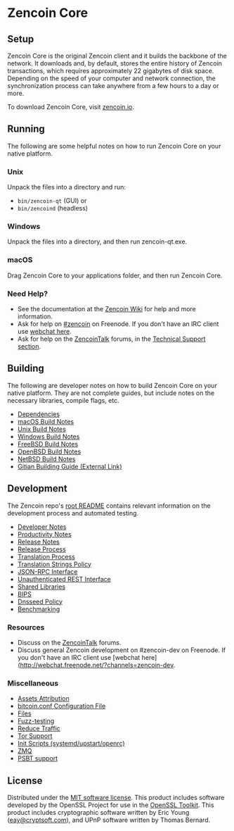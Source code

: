 Zencoin Core
=============

Setup
---------------------
Zencoin Core is the original Zencoin client and it builds the backbone of the network. It downloads and, by default, stores the entire history of Zencoin transactions, which requires approximately 22 gigabytes of disk space. Depending on the speed of your computer and network connection, the synchronization process can take anywhere from a few hours to a day or more.

To download Zencoin Core, visit [zencoin.io](https://zencoin.io/).

Running
---------------------
The following are some helpful notes on how to run Zencoin Core on your native platform.

### Unix

Unpack the files into a directory and run:

- `bin/zencoin-qt` (GUI) or
- `bin/zencoind` (headless)

### Windows

Unpack the files into a directory, and then run zencoin-qt.exe.

### macOS

Drag Zencoin Core to your applications folder, and then run Zencoin Core.

### Need Help?

* See the documentation at the [Zencoin Wiki](https://zencoin.info/)
for help and more information.
* Ask for help on [#zencoin](http://webchat.freenode.net?channels=zencoin) on Freenode. If you don't have an IRC client use [webchat here](http://webchat.freenode.net?channels=zencoin).
* Ask for help on the [ZencoinTalk](https://zencointalk.io/) forums, in the [Technical Support section](https://zencointalk.io/c/technical-support).

Building
---------------------
The following are developer notes on how to build Zencoin Core on your native platform. They are not complete guides, but include notes on the necessary libraries, compile flags, etc.

- [Dependencies](dependencies.md)
- [macOS Build Notes](build-osx.md)
- [Unix Build Notes](build-unix.md)
- [Windows Build Notes](build-windows.md)
- [FreeBSD Build Notes](build-freebsd.md)
- [OpenBSD Build Notes](build-openbsd.md)
- [NetBSD Build Notes](build-netbsd.md)
- [Gitian Building Guide (External Link)](https://github.com/bitcoin-core/docs/blob/master/gitian-building.md)

Development
---------------------
The Zencoin repo's [root README](/README.md) contains relevant information on the development process and automated testing.

- [Developer Notes](developer-notes.md)
- [Productivity Notes](productivity.md)
- [Release Notes](release-notes.md)
- [Release Process](release-process.md)
- [Translation Process](translation_process.md)
- [Translation Strings Policy](translation_strings_policy.md)
- [JSON-RPC Interface](JSON-RPC-interface.md)
- [Unauthenticated REST Interface](REST-interface.md)
- [Shared Libraries](shared-libraries.md)
- [BIPS](bips.md)
- [Dnsseed Policy](dnsseed-policy.md)
- [Benchmarking](benchmarking.md)

### Resources
* Discuss on the [ZencoinTalk](https://zencointalk.io/) forums.
* Discuss general Zencoin development on #zencoin-dev on Freenode. If you don't have an IRC client use [webchat here](http://webchat.freenode.net/?channels=zencoin-dev.

### Miscellaneous
- [Assets Attribution](assets-attribution.md)
- [bitcoin.conf Configuration File](bitcoin-conf.md)
- [Files](files.md)
- [Fuzz-testing](fuzzing.md)
- [Reduce Traffic](reduce-traffic.md)
- [Tor Support](tor.md)
- [Init Scripts (systemd/upstart/openrc)](init.md)
- [ZMQ](zmq.md)
- [PSBT support](psbt.md)

License
---------------------
Distributed under the [MIT software license](/COPYING).
This product includes software developed by the OpenSSL Project for use in the [OpenSSL Toolkit](https://www.openssl.org/). This product includes
cryptographic software written by Eric Young ([eay@cryptsoft.com](mailto:eay@cryptsoft.com)), and UPnP software written by Thomas Bernard.
